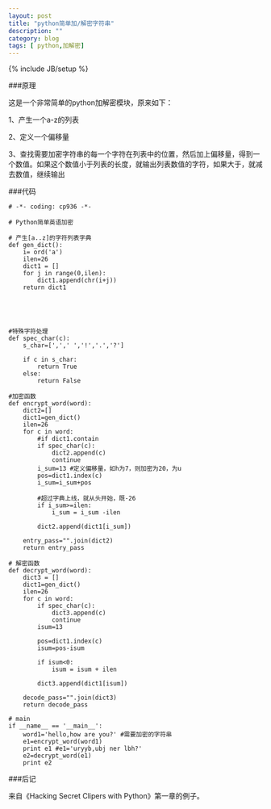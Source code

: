 ```yaml
---
layout: post
title: "python简单加/解密字符串"
description: ""
category: blog
tags: [ python,加解密]
---
```

{% include JB/setup %}

###原理

这是一个非常简单的python加解密模块，原来如下：

1、产生一个a-z的列表

2、定义一个偏移量

3、查找需要加密字符串的每一个字符在列表中的位置，然后加上偏移量，得到一个数值。如果这个数值小于列表的长度，就输出列表数值的字符，如果大于，就减去数值，继续输出


###代码

	# -*- coding: cp936 -*-

	# Python简单英语加密

	# 产生[a..z]的字符列表字典
	def gen_dict():
	    i= ord('a')
	    ilen=26
	    dict1 = []
	    for j in range(0,ilen):
	        dict1.append(chr(i+j))
	    return dict1





	#特殊字符处理
	def spec_char(c):
	    s_char=[',',' ','!','.','?']

	    if c in s_char:
	        return True
	    else:
	        return False

	#加密函数
	def encrypt_word(word):
	    dict2=[]
	    dict1=gen_dict()
	    ilen=26
	    for c in word:
	        #if dict1.contain
	        if spec_char(c):
	            dict2.append(c)
	            continue
	        i_sum=13 #定义偏移量，如h为7，则加密为20，为u
	        pos=dict1.index(c)
	        i_sum=i_sum+pos

	        #超过字典上线，就从头开始，既-26
	        if i_sum>=ilen:
	            i_sum = i_sum -ilen

	        dict2.append(dict1[i_sum])

	    entry_pass="".join(dict2)
	    return entry_pass

	# 解密函数
	def decrypt_word(word):
	    dict3 = []
	    dict1=gen_dict()
	    ilen=26
	    for c in word:
	        if spec_char(c):
	            dict3.append(c)
	            continue
	        isum=13

	        pos=dict1.index(c)
	        isum=pos-isum

	        if isum<0:
	            isum = isum + ilen

	        dict3.append(dict1[isum])

	    decode_pass="".join(dict3)
	    return decode_pass

	# main
	if __name__ == '__main__':
	    word1='hello,how are you?' #需要加密的字符串
	    e1=encrypt_word(word1)
	    print e1 #e1='uryyb,ubj ner lbh?'
	    e2=decrypt_word(e1)
	    print e2

###后记

来自《Hacking Secret Clipers with Python》第一章的例子。